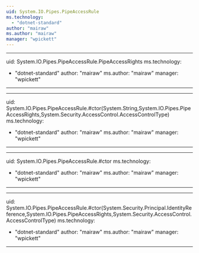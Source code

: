 ```yaml
---
uid: System.IO.Pipes.PipeAccessRule
ms.technology: 
  - "dotnet-standard"
author: "mairaw"
ms.author: "mairaw"
manager: "wpickett"
---
```


---
uid: System.IO.Pipes.PipeAccessRule.PipeAccessRights
ms.technology: 
  - "dotnet-standard"
author: "mairaw"
ms.author: "mairaw"
manager: "wpickett"
---

---
uid: System.IO.Pipes.PipeAccessRule.#ctor(System.String,System.IO.Pipes.PipeAccessRights,System.Security.AccessControl.AccessControlType)
ms.technology: 
  - "dotnet-standard"
author: "mairaw"
ms.author: "mairaw"
manager: "wpickett"
---

---
uid: System.IO.Pipes.PipeAccessRule.#ctor
ms.technology: 
  - "dotnet-standard"
author: "mairaw"
ms.author: "mairaw"
manager: "wpickett"
---

---
uid: System.IO.Pipes.PipeAccessRule.#ctor(System.Security.Principal.IdentityReference,System.IO.Pipes.PipeAccessRights,System.Security.AccessControl.AccessControlType)
ms.technology: 
  - "dotnet-standard"
author: "mairaw"
ms.author: "mairaw"
manager: "wpickett"
---
